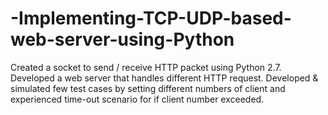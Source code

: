 # -Implementing-TCP-UDP-based-web-server-using-Python

Created a socket to send / receive HTTP packet using Python 2.7. Developed a web server that handles different HTTP request. Developed &amp; simulated few test cases by setting different numbers of client and experienced time-out scenario for if client number exceeded.
